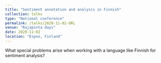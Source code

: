 ```yaml
---
title: "Sentiment annotation and analysis in Finnish"
collection: talks
type: "National conference"
permalink: /talks/2020-11-02-URL
venue: "Rajapinta days"
date: 2020-11-02
location: "Espoo, Finland"
---
```


What special problems arise when working with a language like Finnish for sentiment analysis?
